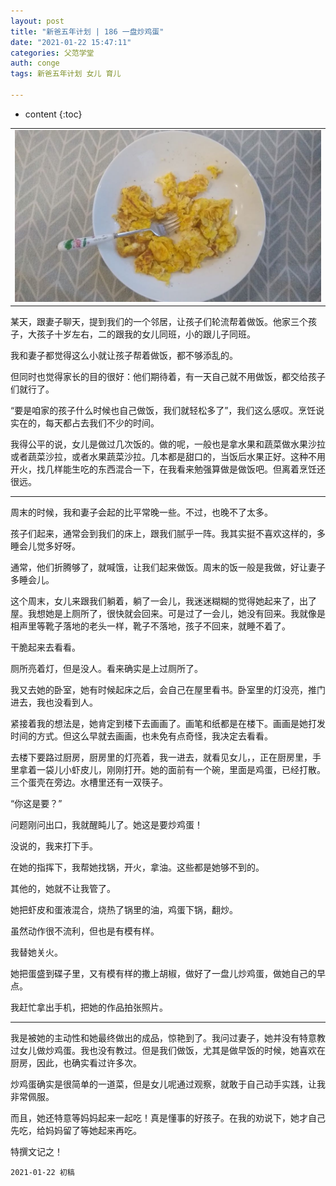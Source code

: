 ```yaml
---
layout: post
title: "新爸五年计划 | 186 一盘炒鸡蛋"
date: "2021-01-22 15:47:11"
categories: 父范学堂
auth: conge
tags: 新爸五年计划 女儿 育儿

---
```

* content
{:toc}


||
|----|
| ![eggs](/assets/images/父范学堂/2021-01-22-eggs.jpg)|


某天，跟妻子聊天，提到我们的一个邻居，让孩子们轮流帮着做饭。他家三个孩子，大孩子十岁左右，二的跟我的女儿同班，小的跟儿子同班。

我和妻子都觉得这么小就让孩子帮着做饭，都不够添乱的。

但同时也觉得家长的目的很好：他们期待着，有一天自己就不用做饭，都交给孩子们就行了。

“要是咱家的孩子什么时候也自己做饭，我们就轻松多了”，我们这么感叹。烹饪说实在的，每天都占去我们不少的时间。

我得公平的说，女儿是做过几次饭的。做的呢，一般也是拿水果和蔬菜做水果沙拉或者蔬菜沙拉，或者水果蔬菜沙拉。几本都是甜口的，当饭后水果正好。这种不用开火，找几样能生吃的东西混合一下，在我看来勉强算做是做饭吧。但离着烹饪还很远。




----

周末的时候，我和妻子会起的比平常晚一些。不过，也晚不了太多。

孩子们起来，通常会到我们的床上，跟我们腻乎一阵。我其实挺不喜欢这样的，多睡会儿觉多好呀。

通常，他们折腾够了，就喊饿，让我们起来做饭。周末的饭一般是我做，好让妻子多睡会儿。

这个周末，女儿来跟我们躺着，躺了一会儿，我迷迷糊糊的觉得她起来了，出了屋。我想她是上厕所了，很快就会回来。可是过了一会儿，她没有回来。我就像是相声里等靴子落地的老头一样，靴子不落地，孩子不回来，就睡不着了。

干脆起来去看看。

厕所亮着灯，但是没人。看来确实是上过厕所了。

我又去她的卧室，她有时候起床之后，会自己在屋里看书。卧室里的灯没亮，推门进去，我也没看到人。

紧接着我的想法是，她肯定到楼下去画画了。画笔和纸都是在楼下。画画是她打发时间的方式。但这么早就去画画，也未免有点奇怪，我决定去看看。

去楼下要路过厨房，厨房里的灯亮着，我一进去，就看见女儿，，正在厨房里，手里拿着一袋儿小虾皮儿，刚刚打开。她的面前有一个碗，里面是鸡蛋，已经打散。三个蛋壳在旁边。水槽里还有一双筷子。

“你这是要？”

问题刚问出口，我就醒盹儿了。她这是要炒鸡蛋！

没说的，我来打下手。

在她的指挥下，我帮她找锅，开火，拿油。这些都是她够不到的。

其他的，她就不让我管了。

她把虾皮和蛋液混合，烧热了锅里的油，鸡蛋下锅，翻炒。

虽然动作很不流利，但也是有模有样。

我替她关火。

她把蛋盛到碟子里，又有模有样的撒上胡椒，做好了一盘儿炒鸡蛋，做她自己的早点。

我赶忙拿出手机，把她的作品拍张照片。

----

我是被她的主动性和她最终做出的成品，惊艳到了。我问过妻子，她并没有特意教过女儿做炒鸡蛋。我也没有教过。但是我们做饭，尤其是做早饭的时候，她喜欢在厨房，因此，也确实看过许多次。

炒鸡蛋确实是很简单的一道菜，但是女儿呢通过观察，就敢于自己动手实践，让我非常佩服。

而且，她还特意等妈妈起来一起吃！真是懂事的好孩子。在我的劝说下，她才自己先吃，给妈妈留了等她起来再吃。

特撰文记之！



```
2021-01-22 初稿
```

